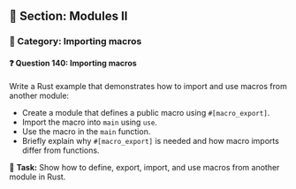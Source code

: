 ## 📘 Section: Modules II  
### 🔹 Category: Importing macros  
#### ❓ Question 140: Importing macros

Write a Rust example that demonstrates how to import and use macros from another module:

- Create a module that defines a public macro using `#[macro_export]`.
- Import the macro into `main` using `use`.
- Use the macro in the `main` function.
- Briefly explain why `#[macro_export]` is needed and how macro imports differ from functions.

🔧 **Task:** Show how to define, export, import, and use macros from another module in Rust.
